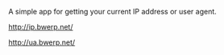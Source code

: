 A simple app for getting your current IP address or user agent.

http://ip.bwerp.net/

http://ua.bwerp.net/
